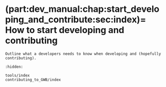 (part:dev_manual:chap:start_developing_and_contribute:sec:index)=
How to start developing and contributing
=======================================

```{todo}
Outline what a developers needs to know when developing and (hopefully contributing).
```

```{toctree}
:hidden:

tools/index
contributing_to_GWB/index
```
